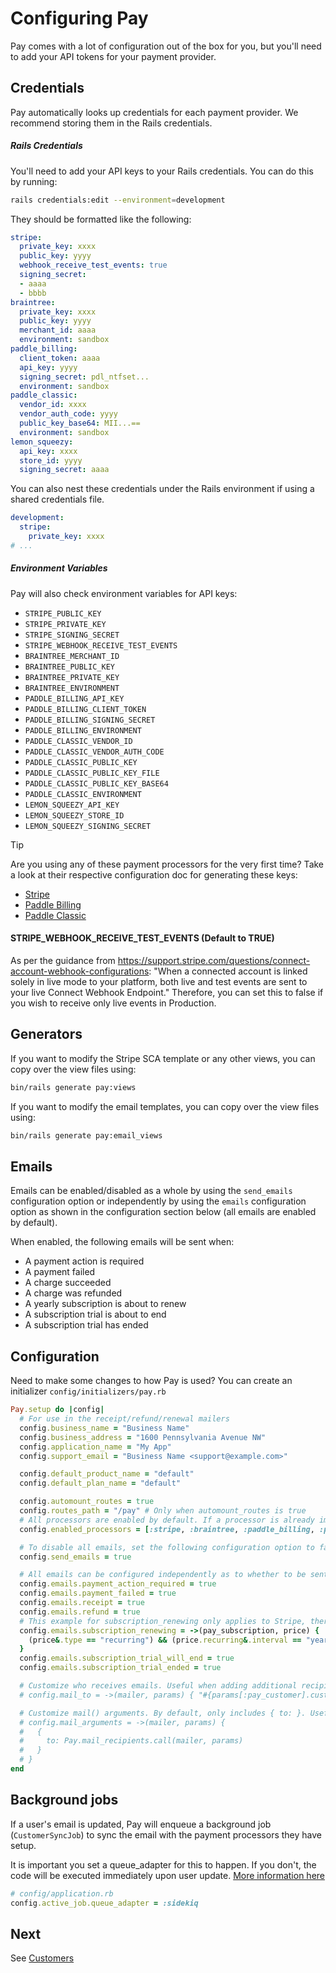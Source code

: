 # Configuring Pay

Pay comes with a lot of configuration out of the box for you, but you'll need to add your API tokens for your payment provider.

## Credentials

Pay automatically looks up credentials for each payment provider. We recommend storing them in the Rails credentials.

##### Rails Credentials

You'll need to add your API keys to your Rails credentials. You can do this by running:

```bash
rails credentials:edit --environment=development
```

They should be formatted like the following:

```yaml
stripe:
  private_key: xxxx
  public_key: yyyy
  webhook_receive_test_events: true
  signing_secret:
  - aaaa
  - bbbb
braintree:
  private_key: xxxx
  public_key: yyyy
  merchant_id: aaaa
  environment: sandbox
paddle_billing:
  client_token: aaaa
  api_key: yyyy
  signing_secret: pdl_ntfset...
  environment: sandbox
paddle_classic:
  vendor_id: xxxx
  vendor_auth_code: yyyy
  public_key_base64: MII...==
  environment: sandbox
lemon_squeezy:
  api_key: xxxx
  store_id: yyyy
  signing_secret: aaaa
```

You can also nest these credentials under the Rails environment if using a shared credentials file.

```yaml
development:
  stripe:
    private_key: xxxx
# ...
```

##### Environment Variables

Pay will also check environment variables for API keys:

* `STRIPE_PUBLIC_KEY`
* `STRIPE_PRIVATE_KEY`
* `STRIPE_SIGNING_SECRET`
* `STRIPE_WEBHOOK_RECEIVE_TEST_EVENTS`
* `BRAINTREE_MERCHANT_ID`
* `BRAINTREE_PUBLIC_KEY`
* `BRAINTREE_PRIVATE_KEY`
* `BRAINTREE_ENVIRONMENT`
* `PADDLE_BILLING_API_KEY`
* `PADDLE_BILLING_CLIENT_TOKEN`
* `PADDLE_BILLING_SIGNING_SECRET`
* `PADDLE_BILLING_ENVIRONMENT`
* `PADDLE_CLASSIC_VENDOR_ID`
* `PADDLE_CLASSIC_VENDOR_AUTH_CODE`
* `PADDLE_CLASSIC_PUBLIC_KEY`
* `PADDLE_CLASSIC_PUBLIC_KEY_FILE`
* `PADDLE_CLASSIC_PUBLIC_KEY_BASE64`
* `PADDLE_CLASSIC_ENVIRONMENT`
* `LEMON_SQUEEZY_API_KEY`
* `LEMON_SQUEEZY_STORE_ID`
* `LEMON_SQUEEZY_SIGNING_SECRET`

> [!TIP]
>
> Are you using any of these payment processors for the very first time? Take a look at their respective configuration doc for generating these keys:
>
> - [Stripe](/docs/stripe/2_credentials.md)
> - [Paddle Billing](/docs/paddle_billing/1_overview.md#configuration)
> - [Paddle Classic](/docs/paddle_classic/1_overview.md#paddle-public-key)

#### STRIPE_WEBHOOK_RECEIVE_TEST_EVENTS (Default to TRUE)
As per the guidance from https://support.stripe.com/questions/connect-account-webhook-configurations: "When a connected account is linked solely in live mode to your platform, both live and test events are sent to your live Connect Webhook Endpoint." Therefore, you can set this to false if you wish to receive only live events in Production.

## Generators

If you want to modify the Stripe SCA template or any other views, you can copy over the view files using:

```bash
bin/rails generate pay:views
```

If you want to modify the email templates, you can copy over the view files using:

```bash
bin/rails generate pay:email_views
```

## Emails

Emails can be enabled/disabled as a whole by using the `send_emails` configuration option or independently by
using the `emails` configuration option as shown in the configuration section below (all emails are enabled by default).

When enabled, the following emails will be sent when:

- A payment action is required
- A payment failed
- A charge succeeded
- A charge was refunded
- A yearly subscription is about to renew
- A subscription trial is about to end
- A subscription trial has ended

## Configuration

Need to make some changes to how Pay is used? You can create an initializer `config/initializers/pay.rb`

```ruby
Pay.setup do |config|
  # For use in the receipt/refund/renewal mailers
  config.business_name = "Business Name"
  config.business_address = "1600 Pennsylvania Avenue NW"
  config.application_name = "My App"
  config.support_email = "Business Name <support@example.com>"

  config.default_product_name = "default"
  config.default_plan_name = "default"

  config.automount_routes = true
  config.routes_path = "/pay" # Only when automount_routes is true
  # All processors are enabled by default. If a processor is already implemented in your application, you can omit it from this list and the processor will not be set up through the Pay gem.
  config.enabled_processors = [:stripe, :braintree, :paddle_billing, :paddle_classic, :lemon_squeezy]

  # To disable all emails, set the following configuration option to false:
  config.send_emails = true

  # All emails can be configured independently as to whether to be sent or not. The values can be set to true, false or a custom lambda to set up more involved logic. The Pay defaults are show below and can be modified as needed.
  config.emails.payment_action_required = true
  config.emails.payment_failed = true
  config.emails.receipt = true
  config.emails.refund = true
  # This example for subscription_renewing only applies to Stripe, therefore we supply the second argument of price
  config.emails.subscription_renewing = ->(pay_subscription, price) {
    (price&.type == "recurring") && (price.recurring&.interval == "year")
  }
  config.emails.subscription_trial_will_end = true
  config.emails.subscription_trial_ended = true

  # Customize who receives emails. Useful when adding additional recipients other than the Pay::Customer. This defaults to the pay customer's email address.
  # config.mail_to = ->(mailer, params) { "#{params[:pay_customer].customer_name} <#{params[:pay_customer].email}>" }

  # Customize mail() arguments. By default, only includes { to: }. Useful when you want to add cc, bcc, customize the mail subject, etc.
  # config.mail_arguments = ->(mailer, params) {
  #   {
  #     to: Pay.mail_recipients.call(mailer, params)
  #   }
  # }
end
```

## Background jobs

If a user's email is updated, Pay will enqueue a background job (`CustomerSyncJob`) to sync the email with the payment processors they have setup.

It is important you set a queue_adapter for this to happen. If you don't, the code will be executed immediately upon user update. [More information here](https://guides.rubyonrails.org/v6.1/active_job_basics.html#backends)

```ruby
# config/application.rb
config.active_job.queue_adapter = :sidekiq
```

## Next

See [Customers](3_customers.md)
